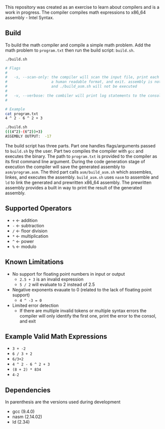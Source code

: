 This repository was created as an exercise to learn about compilers and is a work in progress. The compiler compiles math expressions to x86_64 assembly - Intel Syntax. 

## Build

To build the math compiler and compile a simple math problem. Add the math problem to `program.txt` then run the build script: `build.sh`. 
```bash
./build.sh

# Flags
#
#   -s, --scan-only: the compiler will scan the input file, print each token in 
#                    a human readable format, and exit. assembly is not generated
#                    and ./build_asm.sh will not be executed
#
#   -v, --verbose: the combiler will print log statements to the consol
#

# Example
cat program.txt
4 ^ 2 - 6 ^ 2 + 3

./build.sh
(((4^2)-(6^2))+3)
ASSEMBLY OUTPUT:  -17
```
The build script has three parts. Part one handles flags/arguments passed to `build.sh` by the user. Part two compiles the compiler with `gcc` and executes the binary. The path to `program.txt` is provided to the compiler as its first command line argument. During the code generation stage of execution the compiler will save the generated assembly to `asm/program.asm`. The third part calls `asm/build_asm.sh` which assembles, linkes, and executes the assembly. `build_asm.sh` uses `nasm` to assemble and `ld` to link the generated and prewritten x86_64 assembly. The prewritten assembly provides a built in way to print the result of the generated assembly.

## Supported Operators
- `+`  <- addition
- `-`  <- subtraction
- `/`  <- floor division
- `*`  <- multiplication
- `^`  <- power
- `%`  <- modulo

## Known Limitations

- No support for floating point numbers in input or output
    - `2.5 + 3` is an invalid expression
    - `5 / 2` will evaluate to 2 instead of 2.5
- Negative exponents evauate to 0 (related to the lack of floating point support)
    - `4 ^ -3 = 0`
- Limited error detection
    - If there are multiple invalid tokens or multiple syntax errors the compiler will only identify the first one, print the error to the consol, and exit

## Example Valid Math Expressions
- `3 + -2`
- `6 / 3 + 2`
- `6/3+2`
- `4 ^ 2 - 6 ^ 2 + 3`
- `(8 + 2) * 834`
- `4-2`

## Dependencies
In parenthesis are the versions used during development
- gcc (9.4.0)
- nasm (2.14.02)
- ld (2.34)
